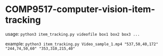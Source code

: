 # COMP9517-computer-vision-item-tracking

usage: `python3 item_tracking.py videofile box1 box2 box3 ...`

example: `python3 item_tracking.py Video_sample_1.mp4 "537,50,40,172" "244,74,50,60" "353,310,215,40"`
